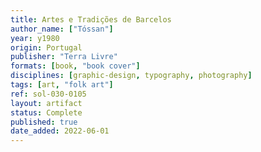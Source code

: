 ```yaml
---
title: Artes e Tradições de Barcelos
author_name: ["Tóssan"]
year: y1980
origin: Portugal
publisher: "Terra Livre"
formats: [book, "book cover"]
disciplines: [graphic-design, typography, photography]
tags: [art, "folk art"]
ref: sol-030-0105
layout: artifact
status: Complete
published: true
date_added: 2022-06-01
---
```

